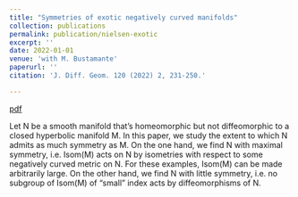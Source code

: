 ```yaml
---
title: "Symmetries of exotic negatively curved manifolds"
collection: publications
permalink: publication/nielsen-exotic
excerpt: ''
date: 2022-01-01
venue: 'with M. Bustamante'
paperurl: ''
citation: 'J. Diff. Geom. 120 (2022) 2, 231-250.'

---
```


[pdf](http://bena-tshishiku.github.io/files/papers/nielsen-exotic.pdf)

Let N be a smooth manifold that’s homeomorphic but not diffeomorphic 
to a closed hyperbolic manifold M. In this paper, we study the extent 
to which N admits as much symmetry as M. On the one hand, we find N with 
maximal symmetry, i.e. Isom(M) acts on N by isometries with respect to 
some negatively curved metric on N. For these examples, Isom(M) can be 
made arbitrarily large. On the other hand, we find N with little symmetry, 
i.e. no subgroup of Isom(M) of “small” index acts by diffeomorphisms of N.
